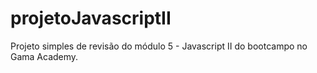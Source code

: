 # projetoJavascriptII
Projeto simples de revisão do módulo 5 - Javascript II do bootcampo no Gama Academy.

